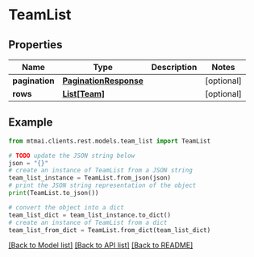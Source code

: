 # TeamList


## Properties

Name | Type | Description | Notes
------------ | ------------- | ------------- | -------------
**pagination** | [**PaginationResponse**](PaginationResponse.md) |  | [optional] 
**rows** | [**List[Team]**](Team.md) |  | [optional] 

## Example

```python
from mtmai.clients.rest.models.team_list import TeamList

# TODO update the JSON string below
json = "{}"
# create an instance of TeamList from a JSON string
team_list_instance = TeamList.from_json(json)
# print the JSON string representation of the object
print(TeamList.to_json())

# convert the object into a dict
team_list_dict = team_list_instance.to_dict()
# create an instance of TeamList from a dict
team_list_from_dict = TeamList.from_dict(team_list_dict)
```
[[Back to Model list]](../README.md#documentation-for-models) [[Back to API list]](../README.md#documentation-for-api-endpoints) [[Back to README]](../README.md)


